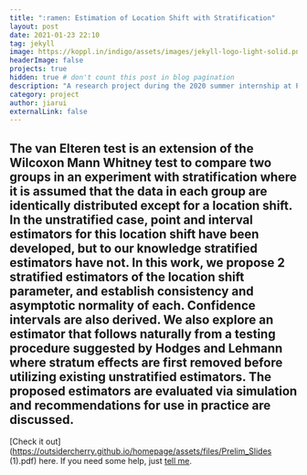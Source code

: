 ```yaml
---
title: ":ramen: Estimation of Location Shift with Stratification"
layout: post
date: 2021-01-23 22:10
tag: jekyll
image: https://koppl.in/indigo/assets/images/jekyll-logo-light-solid.png
headerImage: false
projects: true
hidden: true # don't count this post in blog pagination
description: "A research project during the 2020 summer internship at Pfizer."
category: project
author: jiarui
externalLink: false
---
```

The van Elteren test is an extension of the Wilcoxon Mann Whitney test to compare two groups in an experiment with stratification where it is assumed that the data in each group are identically distributed except for a location shift. In the unstratified case, point and interval estimators for this location shift have been developed, but to our knowledge stratified estimators have not. In this work, we propose 2 stratified estimators of the location shift parameter, and establish consistency and asymptotic normality of each. Confidence intervals are also derived. We also explore an estimator that follows naturally from a testing procedure suggested by Hodges and Lehmann where stratum effects are first removed before utilizing existing unstratified estimators. The proposed estimators are evaluated via simulation and recommendations for use in practice are discussed.
---

[Check it out](https://outsidercherry.github.io/homepage/assets/files/Prelim_Slides (1).pdf) here.
If you need some help, just [tell me](https://github.com/outsidercherry/homepage/issues).
